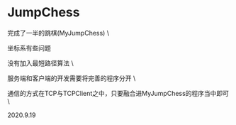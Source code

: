 # JumpChess
完成了一半的跳棋(MyJumpChess) \\

坐标系有些问题 

没有加入最短路径算法 \\

服务端和客户端的开发需要将完善的程序分开 \\

通信的方式在TCP与TCPClient之中，只要融合进MyJumpChess的程序当中即可\\

2020.9.19

